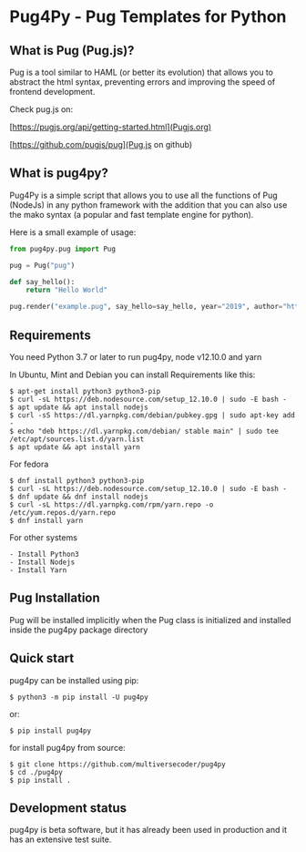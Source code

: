 # Pug4Py - Pug Templates for Python

What is Pug (Pug.js)?
---------------------

Pug is a tool similar to HAML (or better its evolution) that allows you to abstract the html syntax, preventing errors and improving the speed of frontend development. 

Check pug.js on:

[https://pugjs.org/api/getting-started.html](Pugjs.org)

[https://github.com/pugjs/pug](Pug.js on github)

What is pug4py?
-------------

Pug4Py is a simple script that allows you to use all the functions of Pug (NodeJs)
in any python framework with the addition that you can also use the
mako syntax (a popular and fast template engine for python).

Here is a small example of usage:

```python
from pug4py.pug import Pug

pug = Pug("pug")

def say_hello():
    return "Hello World"

pug.render("example.pug", say_hello=say_hello, year="2019", author="https://github.com/multiversecoder/pug4py")

```


Requirements
------------

You need Python 3.7 or later to run pug4py, node v12.10.0 and yarn

In Ubuntu, Mint and Debian you can install Requirements like this:

    $ apt-get install python3 python3-pip
    $ curl -sL https://deb.nodesource.com/setup_12.10.0 | sudo -E bash -
    $ apt update && apt install nodejs
    $ curl -sS https://dl.yarnpkg.com/debian/pubkey.gpg | sudo apt-key add -
    $ echo "deb https://dl.yarnpkg.com/debian/ stable main" | sudo tee /etc/apt/sources.list.d/yarn.list
    $ apt update && apt install yarn


For fedora

    $ dnf install python3 python3-pip
    $ curl -sL https://deb.nodesource.com/setup_12.10.0 | sudo -E bash -
    $ dnf update && dnf install nodejs
    $ curl -sL https://dl.yarnpkg.com/rpm/yarn.repo -o /etc/yum.repos.d/yarn.repo
    $ dnf install yarn

For other systems

    - Install Python3
    - Install Nodejs
    - Install Yarn

Pug Installation
-----------------

Pug will be installed implicitly when the Pug class is initialized and installed inside the pug4py package directory

Quick start
-----------

pug4py can be installed using pip:

    $ python3 -m pip install -U pug4py

or:

    $ pip install pug4py

for install pug4py from source:

    $ git clone https://github.com/multiversecoder/pug4py
    $ cd ./pug4py
    $ pip install .


Development status
------------------

pug4py is beta software, but it has already been used in production and it has an extensive test suite.


